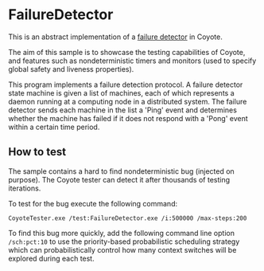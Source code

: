 FailureDetector
===============
This is an abstract implementation of a [failure detector](https://en.wikipedia.org/wiki/Failure_detector) in Coyote.

The aim of this sample is to showcase the testing capabilities of Coyote, and features such as nondeterministic timers and monitors (used to specify global safety and liveness properties).

This program implements a failure detection protocol. A failure detector state
machine is given a list of machines, each of which represents a daemon running
at a computing node in a distributed system. The failure detector sends each
machine in the list a 'Ping' event and determines whether the machine has failed if it does not respond with a 'Pong' event within a certain time period.

## How to test

The sample contains a hard to find nondeterministic bug (injected on purpose). The Coyote tester can detect it after thousands of testing iterations.

To test for the bug execute the following command:
```
CoyoteTester.exe /test:FailureDetector.exe /i:500000 /max-steps:200
```
To find this bug more quickly, add the following command line option `/sch:pct:10` to use the priority-based probabilistic scheduling strategy
which can probabilistically control how many context switches will be explored during each test.
